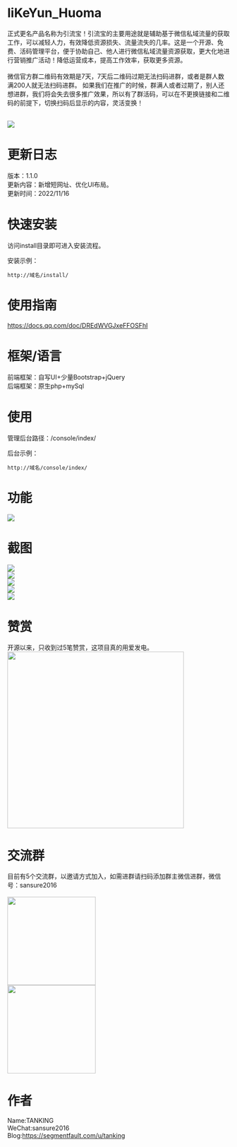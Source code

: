 # liKeYun_Huoma
正式更名产品名称为引流宝！引流宝的主要用途就是辅助基于微信私域流量的获取工作，可以减轻人力，有效降低资源损失、流量流失的几率。这是一个开源、免费、活码管理平台，便于协助自己、他人进行微信私域流量资源获取，更大化地进行营销推广活动！降低运营成本，提高工作效率，获取更多资源。
<br/><br/>
微信官方群二维码有效期是7天，7天后二维码过期无法扫码进群，或者是群人数满200人就无法扫码进群。
如果我们在推广的时候，群满人或者过期了，别人还想进群，我们将会失去很多推广效果，所以有了群活码，可以在不更换链接和二维码的前提下，切换扫码后显示的内容，灵活变换！<br/><br/>

<img src="https://t.focus-img.cn/sh740wsh/bbs/p2/b7d7929fb83fd2e7433d3db121fa8119.png" />

# 更新日志
版本：1.1.0<br/>
更新内容：新增短网址、优化UI布局。<br/>
更新时间：2022/11/16

# 快速安装
访问install目录即可进入安装流程。<br/>

安装示例：
```
http://域名/install/
```

# 使用指南
https://docs.qq.com/doc/DREdWVGJxeFFOSFhI <br/>

# 框架/语言
前端框架：自写UI+少量Bootstrap+jQuery<br/>
后端框架：原生php+mySql

# 使用
管理后台路径：/console/index/<br/>

后台示例：
```
http://域名/console/index/
```

# 功能

<img src="https://t.focus-img.cn/sh740wsh/bbs/p2/d9b26f158e879054a77473fdde52b473.png" />

# 截图
<img src="http://kycloud3.koyoo.cn/2022111722cc2202211172032142211.png" /><br/>
<img src="http://kycloud3.koyoo.cn/20221117c95fa202211172033449384.png" /><br/>
<img src="http://kycloud3.koyoo.cn/2022111784b68202211172034483992.png" /><br/>
<img src="http://kycloud3.koyoo.cn/2022111773e4120221117203514350.png" /><br/>
<img src="http://kycloud3.koyoo.cn/2022111732881202211172036336895.png" /><br/>

# 赞赏
开源以来，只收到过5笔赞赏，这项目真的用爱发电。<br/>
<img src="https://t.focus-img.cn/sh740wsh/bbs/p2/225f43ac4f79be0ea23309b470472f43.jpg" width="400" />

# 交流群
目前有5个交流群，以邀请方式加入，如需进群请扫码添加群主微信进群，微信号：sansure2016 <br/><br/>
<img src="https://t.focus-img.cn/sh740wsh/bbs/p2/64614a266dfdcb2b161dad4adacc7819.png" width="200" /><br/>
<img src="https://t.focus-img.cn/sh740wsh/bbs/p2/ab854aade88f5a0aaba1a366b9799d60.png" width="200" />

# 作者
Name:TANKING<br/>
WeChat:sansure2016<br/>
Blog:https://segmentfault.com/u/tanking<br/>

